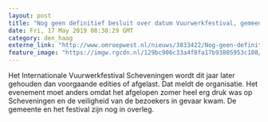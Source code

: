 ```yaml
---
layout: post
title: "Nog geen definitief besluit over datum Vuurwerkfestival, gemeente en organisatie in overleg"
date: Fri, 17 May 2019 08:38:29 GMT
category: den_haag
externe_link: "http://www.omroepwest.nl/nieuws/3833422/Nog-geen-definitief-besluit-over-datum-Vuurwerkfestival-gemeente-en-organisatie-in-overleg"
feature_image: "https://imgw.rgcdn.nl/129bc906c33a4f8fa17b93805953c108/opener/3677644.jpg"
---
```


Het Internationale Vuurwerkfestival Scheveningen wordt dit jaar later gehouden dan voorgaande edities of afgelast. Dat meldt de organisatie. Het evenement moet anders omdat het afgelopen zomer heel erg druk was op Scheveningen en de veiligheid van de bezoekers in gevaar kwam. De gemeente en het festival zijn nog in overleg.
